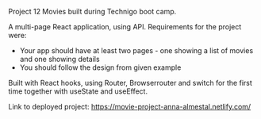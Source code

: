 Project 12 Movies built during Technigo boot camp.

A multi-page React application, using API.
Requirements for the project were:
* Your app should have at least two pages - one showing a list of movies and one showing details
* You should follow the design from given example

Built with React hooks, using Router, Browserrouter and switch for the first time together with useState and useEffect.

Link to deployed project:
https://movie-project-anna-almestal.netlify.com/






